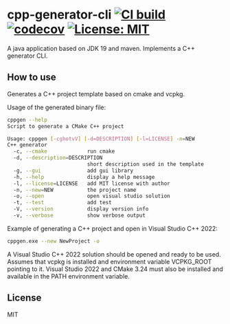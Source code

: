 # cpp-generator-cli [![CI build](https://github.com/mwthinker/cpp-generator-cli/actions/workflows/ci.yml/badge.svg)](https://github.com/mwthinker/cpp-generator-cli/actions/workflows/ci.yml) [![codecov](https://codecov.io/gh/mwthinker/cpp-generator-cli/graph/badge.svg?token=T6CE5XBPEQ)](https://codecov.io/gh/mwthinker/cpp-generator-cli) [![License: MIT](https://img.shields.io/badge/License-MIT-yellow.svg)](https://opensource.org/licenses/MIT)
A java application based on JDK 19 and maven. Implements a C++ generator CLI.

## How to use
Generates a C++ project template based on cmake and vcpkg.

Usage of the generated binary file:
```bash
cppgen --help
Script to generate a CMake C++ project

Usage: cppgen [-cghotvV] [-d=DESCRIPTION] [-l=LICENSE] -n=NEW
C++ generator
  -c, --cmake             run cmake
  -d, --description=DESCRIPTION
                          short description used in the template
  -g, --gui               add gui library
  -h, --help              display a help message
  -l, --license=LICENSE   add MIT license with author
  -n, --new=NEW           the project name
  -o, --open              open visual studio solution
  -t, --test              add test
  -V, --version           display version info
  -v, --verbose           show verbose output
```

Example of generating a C++ project and open in Visual Studio C++ 2022:
```bash
cppgen.exe --new NewProject -o
```

A Visual Studio C++ 2022 solution should be opened and ready to be used. Assumes that vcpkg is installed and environment variable VCPKG_ROOT pointing to it. Visual Studio 2022 and CMake 3.24 must also be installed and available in the PATH environment variable.

## License
MIT
